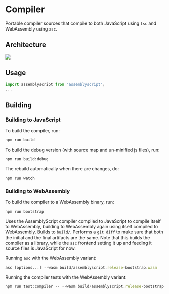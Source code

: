 Compiler
========

Portable compiler sources that compile to both JavaScript using `tsc` and WebAssembly using `asc`.

Architecture
------------

![](https://raw.githubusercontent.com/AssemblyScript/assemblyscript/main/media/architecture.svg)

Usage
-----

```js
import assemblyscript from "assemblyscript";
...
```

Building
--------

### Building to JavaScript

To build the compiler, run:

```sh
npm run build
```

To build the debug version (with source map and un-minified js files), run:  
```sh
npm run build:debug
```

The rebuild automatically when there are changes, do:

```sh
npm run watch
```

### Building to WebAssembly

To build the compiler to a WebAssembly binary, run:

```sh
npm run bootstrap
```

Uses the AssemblyScript compiler compiled to JavaScript to compile itself to WebAssembly, building to WebAssembly again using itself compiled to WebAssembly. Builds to `build/`. Performs a `git diff` to make sure that both the initial and the final artifacts are the same. Note that this builds the compiler as a library, while the `asc` frontend setting it up and feeding it source files is JavaScript for now.

Running `asc` with the WebAssembly variant:

```ts
asc [options...] --wasm build/assemblyscript.release-bootstrap.wasm
```

Running the compiler tests with the WebAssembly variant:

```ts
npm run test:compiler -- --wasm build/assemblyscript.release-bootstrap.wasm
```
